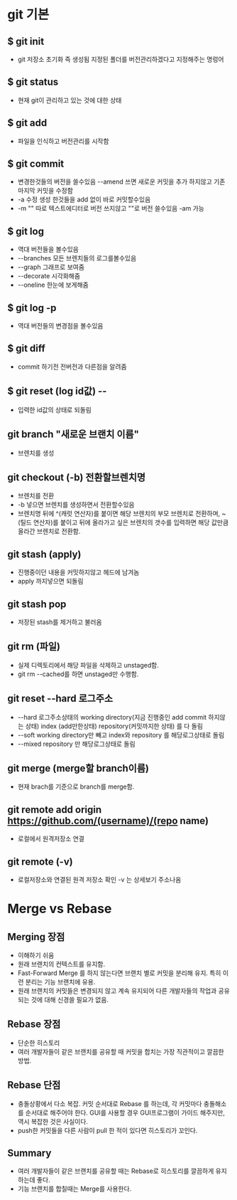 # git 기본

## \$ git init

- git 저장소 초기화 즉 생성됨
  지정된 폴더를 버전관리하겠다고 지정해주는 명렁어

## \$ git status

- 현재 git이 관리하고 있는 것에 대한 상태

## \$ git add

- 파일을 인식하고 버전관리를 시작함

## \$ git commit

- 변경한것들의 버전을 쓸수있음 --amend 쓰면 새로운 커밋을 추가 하지않고 기존 마지막 커밋을 수정함
  <br>
- \-a 수정 생성 한것들을 add 없이 바로 커밋할수있음<br>
- \-m "" 따로 텍스트에디터로 버전 쓰지않고 ""로 버전 쓸수있음 -am 가능

## \$ git log

- 역대 버전들을 볼수있음 <br>
- \--branches 모든 브렌치들의 로그를볼수있음 <br>
- \--graph 그래프로 보여줌 <br>
- \--decorate 시각화해줌 <br>
- \--oneline 한눈에 보게해줌 <br>

## \$ git log -p

- 역대 버전들의 변경점을 볼수있음

## \$ git diff

- commit 하기전 전버전과 다른점을 알려줌

## \$ git reset (log id값) --

- 입력한 id값의 상태로 되돌림

## git branch "새로운 브랜치 이름"

- 브렌치를 생성

## git checkout (-b) 전환할브렌치명

- 브렌치를 전환 <br>
- \-b 넣으면 브렌치를 생성하면서 전환할수있음
- 브렌치명 뒤에 ^(캐럿 연산자)를 붙이면 해당 브렌치의 부모 브렌치로 전환하며, ~(틸드 연산자)를 붙이고 뒤에 올라가고 싶은 브렌치의 갯수를 입력하면 해당 값만큼 올라간 브렌치로 전환함.

## git stash (apply)

- 진행중이던 내용을 커밋하지않고 헤드에 남겨놈<br>
- apply 까지넣으면 되돌림

## git stash pop

- 저장된 stash를 제거하고 불러옴

## git rm (파일)

- 실제 디렉토리에서 해당 파일을 삭제하고 unstaged함.
- git rm --cached를 하면 unstaged만 수행함.

## git reset --hard 로그주소

- \--hard 로그주소상태의 working directory(지금 진행중인 add commit 하지않는 상태) index (add만한상태) repository(커밋까지한 상태)
  를 다 돌림 <br>
- \--soft working directory만 빼고 index와 repository 를 해당로그상태로 돌림<br>
- \--mixed repository 만 해당로그상태로 돌림

## git merge (merge할 branch이름)

- 현재 brach를 기준으로 branch를 merge함.

## git remote add origin https://github.com/(username)/(repo name)

- 로컬에서 원격저장소 연결

## git remote (-v)

- 로컬저장소와 연결된 원격 저장소 확인 -v 는 상세보기 주소나옴

# Merge vs Rebase

## Merging 장점

- 이해하기 쉬움
- 원래 브랜치의 컨텍스트를 유지함.
- Fast-Forward Merge 를 하지 않는다면 브랜치 별로 커밋을 분리해 유지. 특히 이런 분리는 기능 브랜치에 유용.
- 원래 브랜치의 커밋들은 변경되지 않고 계속 유지되어 다른 개발자들의 작업과 공유되는 것에 대해 신경쓸 필요가 없음.

## Rebase 장점

- 단순한 히스토리
- 여러 개발자들이 같은 브랜치를 공유할 때 커밋을 합치는 가장 직관적이고 깔끔한 방법.

## Rebase 단점

- 충돌상황에서 다소 복잡. 커밋 순서대로 Rebase 를 하는데, 각 커밋마다 충돌해소를 순서대로 해주어야 한다. GUI를 사용할 경우 GUI프로그램이 가이드 해주지만, 역시 복잡한 것은 사실이다.
- push한 커밋들을 다른 사람이 pull 한 적이 있다면 히스토리가 꼬인다.

## Summary

- 여러 개발자들이 같은 브랜치를 공유할 때는 Rebase로 히스토리를 깔끔하게 유지하는데 좋다.
- 기능 브랜치를 합칠때는 Merge를 사용한다.
